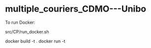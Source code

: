 # multiple_couriers_CDMO---Unibo

To run Docker: 

src/CP/run_docker.sh

docker build -t <docker name> .
docker run -t <docker name>
